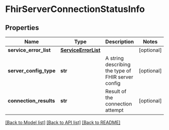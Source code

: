 # FhirServerConnectionStatusInfo

## Properties
Name | Type | Description | Notes
------------ | ------------- | ------------- | -------------
**service_error_list** | [**ServiceErrorList**](ServiceErrorList.md) |  | [optional] 
**server_config_type** | **str** | A string describing the type of FHIR server config | [optional] 
**connection_results** | **str** | Result of the connection attempt | [optional] 

[[Back to Model list]](../README.md#documentation-for-models) [[Back to API list]](../README.md#documentation-for-api-endpoints) [[Back to README]](../README.md)


